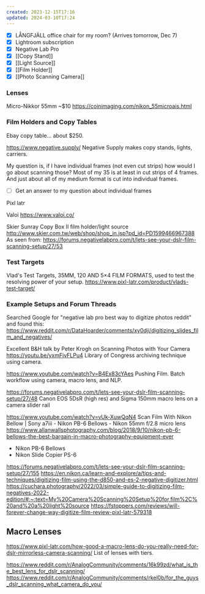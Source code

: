 ```yaml
---
created: 2023-12-15T17:16
updated: 2024-03-10T17:24
---
```

- [x] LÅNGFJÄLL office chair for my room? (Arrives tomorrow, Dec 7)
- [x] Lightroom subscription
- [x] Negative Lab Pro
- [x] [[Copy Stand]]
- [x] [[Light Source]]
- [x] [[Film Holder]]
- [x] [[Photo Scanning Camera]]
### Lenses
Micro-Nikkor 55mm ~$10
https://coinimaging.com/nikon_55microais.html
### Film Holders and Copy Tables

Ebay copy table... about $250.

https://www.negative.supply/
Negative Supply makes copy stands, lights, carriers.

My question is, if I have individual frames (not even cut strips) how would I go about scanning those?  Most of my 35 is at least in cut strips of 4 frames.  And just about all of my medium format is cut into individual frames.

- [ ] Get an answer to my question about individual frames

Pixl latr

Valoi 
https://www.valoi.co/

Skier Sunray Copy Box II film holder/light source
http://www.skier.com.tw/web/shop/shop_in.jsp?pd_id=PD1599466967388
As seen from: https://forums.negativelabpro.com/t/lets-see-your-dslr-film-scanning-setup/27/53

### Test Targets
Vlad's Test Targets, 35MM, 120 AND 5×4 FILM FORMATS, used to test the resolving power of your setup.
https://www.pixl-latr.com/product/vlads-test-target/
### Example Setups and Forum Threads
Searched Google for "negative lab pro best way to digitize photos reddit" and found this:
https://www.reddit.com/r/DataHoarder/comments/xy0dji/digitizing_slides_film_and_negatives/

Excellent B&H talk by Peter Krogh on Scanning Photos with Your Camera
https://youtu.be/yxmFjvFLPu4
Library of Congress archiving technique using camera.

https://www.youtube.com/watch?v=B4Ex83cYAes
Pushing Film.  Batch workflow using camera, macro lens, and NLP.

https://forums.negativelabpro.com/t/lets-see-your-dslr-film-scanning-setup/27/48
Canon EOS 5DsR (high res) and Sigma 150mm macro lens on a camera slider rail

https://www.youtube.com/watch?v=vUk-XuwQqN4
Scan Film With Nikon Bellow | Sony a7iii - Nikon PB-6 Bellows - Nikon 55mm f/2.8 micro lens
https://www.allanwallsphotography.com/blog/2018/9/10/nikon-pb-6-bellows-the-best-bargain-in-macro-photography-equipment-ever
- Nikon PB-6 Bellows
- Nikon Slide Copier PS-6

https://forums.negativelabpro.com/t/lets-see-your-dslr-film-scanning-setup/27/155
https://en.nikon.ca/learn-and-explore/a/tips-and-techniques/digitizing-film-using-the-d850-and-es-2-negative-digitizer.html
https://cuchara.photography/2022/03/simple-guide-to-digitizing-film-negatives-2022-edition/#:~:text=My%20Camera%20Scanning%20Setup%20for,film%2C%20and%20a%20light%20source
https://fstoppers.com/reviews/will-forever-change-way-digitize-film-review-pixl-latr-579318

## Macro Lenses
https://www.pixl-latr.com/how-good-a-macro-lens-do-you-really-need-for-dslr-mirrorless-camera-scanning/
List of lenses with tiers.

https://www.reddit.com/r/AnalogCommunity/comments/16k99zd/what_is_the_best_lens_for_dslr_scanning/
https://www.reddit.com/r/AnalogCommunity/comments/rkel0b/for_the_guys_dslr_scanning_what_camera_do_you/